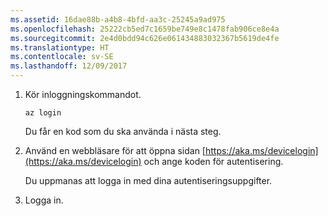 ```yaml
---
ms.assetid: 16dae88b-a4b8-4bfd-aa3c-25245a9ad975
ms.openlocfilehash: 25222cb5ed7c1659be749e8c1478fab906ce8e4a
ms.sourcegitcommit: 2e4d0bdd94c626e061434883032367b5619de4fe
ms.translationtype: HT
ms.contentlocale: sv-SE
ms.lasthandoff: 12/09/2017
---
```

1. Kör inloggningskommandot.

    ```azurecli-interactive
    az login
    ```

   Du får en kod som du ska använda i nästa steg.

1. Använd en webbläsare för att öppna sidan [https://aka.ms/devicelogin](https://aka.ms/devicelogin) och ange koden för autentisering.

    Du uppmanas att logga in med dina autentiseringsuppgifter.

1. Logga in.

